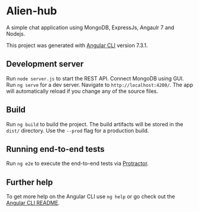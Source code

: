 # Alien-hub

A simple chat application using MongoDB, ExpressJs, Angaulr 7 and Nodejs.

This project was generated with [Angular CLI](https://github.com/angular/angular-cli) version 7.3.1.

## Development server
Run `node server.js` to start the REST API.
Connect MongoDB using GUI.
Run `ng serve` for a dev server. Navigate to `http://localhost:4200/`. The app will automatically reload if you change any of the source files.

## Build

Run `ng build` to build the project. The build artifacts will be stored in the `dist/` directory. Use the `--prod` flag for a production build.

## Running end-to-end tests

Run `ng e2e` to execute the end-to-end tests via [Protractor](http://www.protractortest.org/).

## Further help

To get more help on the Angular CLI use `ng help` or go check out the [Angular CLI README](https://github.com/angular/angular-cli/blob/master/README.md).
